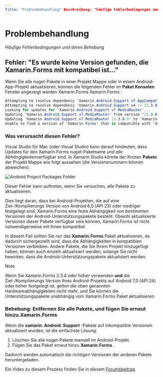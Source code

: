 ```yaml
---
Title: "Problembehandlung" Beschreibung: "häufige Fehlerbedingungen und deren Behebung" MS. Topic: Problembehandlung ms. Prod: xamarin ms. assetid: 63291951-7375-4cbf-bcc3-2e4ad157a2c8 ms. Technology: xamarin-Forms Author: davidbritch ms. Author: dabritch ms. Date: 04/25/2017 NO-LOC: [ Xamarin.Forms , Xamarin.Essentials ]
---
```


# <a name="troubleshooting"></a>Problembehandlung

_Häufige Fehlerbedingungen und deren Behebung_

## <a name="error-unable-to-find-a-version-of-xamarinforms-compatible-with"></a>Fehler: "Es wurde keine Version gefunden, die Xamarin.Forms mit kompatibel ist..."

Wenn Sie alle nuget-Pakete in einer Projekt Mappe oder in einem Android-App-Projekt aktualisieren, können die folgenden Fehler im **Paket Konsolen** Fenster angezeigt werden Xamarin.Forms Xamarin.Forms :

```csharp
Attempting to resolve dependency 'Xamarin.Android.Support.v7.AppCompat (= 23.3.0.0)'.
Attempting to resolve dependency 'Xamarin.Android.Support.v4 (= 23.3.0.0)'.
Looking for updates for 'Xamarin.Android.Support.v7.MediaRouter'...
Updating 'Xamarin.Android.Support.v7.MediaRouter' from version '23.3.0.0' to '23.3.1.0' in project 'Todo.Droid'.
Updating 'Xamarin.Android.Support.v7.MediaRouter 23.3.0.0' to 'Xamarin.Android.Support.v7.MediaRouter 23.3.1.0' failed.
Unable to find a version of 'Xamarin.Forms' that is compatible with 'Xamarin.Android.Support.v7.MediaRouter 23.3.0.0'.
```

### <a name="what-causes-this-error"></a>Was verursacht diesen Fehler?

Visual Studio für Mac (oder Visual Studio) kann darauf hindeuten, dass Updates für den Xamarin.Forms nuget-Paketname *und alle Abhängigkeiten*verfügbar sind. In Xamarin Studio könnte der Knoten **Pakete** der Projekt Mappe wie folgt aussehen (die Versionsnummern können abweichen):

![](images/updates-available.png "Android Project Packages Folder")

Dieser Fehler kann auftreten, wenn Sie versuchen, _alle_ Pakete zu aktualisieren.

Dies liegt daran, dass bei Android-Projekten, die auf eine Ziel-/Kompilierungs Version von Android 6,0 (API 23) oder niedriger festgelegt sind, Xamarin.Forms eine feste Abhängigkeit von *bestimmten* Versionen der Android-Unterstützungspakete besteht. Obwohl aktualisierte Versionen dieser Pakete verfügbar sein können, Xamarin.Forms ist nicht notwendigerweise mit Ihnen kompatibel.

In diesem Fall sollten Sie _nur_ das **Xamarin.Forms** Paket aktualisieren, da dadurch sichergestellt wird, dass die Abhängigkeiten in kompatiblen Versionen verbleiben. Andere Pakete, die Sie Ihrem Projekt hinzugefügt haben, können auch einzeln aktualisiert werden, solange Sie nicht bewirken, dass die Android-Unterstützungspakete aktualisiert werden.

> [!NOTE]
> Wenn Sie Xamarin.Forms 2.3.4 oder höher verwenden **und** die Ziel-/Kompilierungs Version Ihres Android-Projekts auf Android 7,0 (API 24) oder höher festgelegt ist, gelten die oben genannten Hardwareabhängigkeiten nicht mehr, und Sie können die Unterstützungspakete unabhängig vom Xamarin.Forms Paket aktualisieren.

### <a name="fix-remove-all-packages-and-re-add-xamarinforms"></a>Behebung: Entfernen Sie alle Pakete, und fügen Sie erneut hinzu.Xamarin.Forms

Wenn die **xamarin. Android. Support** -Pakete auf inkompatible Versionen aktualisiert wurden, ist die einfachste Lösung:

1. Löschen Sie alle nuget-Pakete manuell im Android-Projekt.
2. Fügen Sie das Paket erneut hinzu **Xamarin.Forms** .

Dadurch werden automatisch die *richtigen* Versionen der anderen Pakete heruntergeladen.

Ein Video zu diesem Prozess finden Sie in diesem [Forumsbeitrag](https://forums.xamarin.com/discussion/comment/170012/#Comment_170012).
